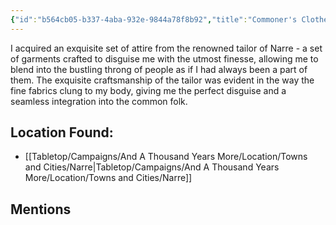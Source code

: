 ```yaml
---
{"id":"b564cb05-b337-4aba-932e-9844a78f8b92","title":"Commoner's Clothes","description":"<!--A set of clothes I got sewn in Narre. It allows me to disguise myself and blend in with the common folks.","publish":true,"date_created":"Sunday, March 5th 2023, 6:41:39 pm","date_modified":"Wednesday, April 10th 2024, 8:50:32 pm","cssclasses":["mado-heading"],"path":"Tabletop/Campaigns/And A Thousand Years More/Inventory/Equipment/Commoner's Clothes.md","permalink":"/tabletop/campaigns/and-a-thousand-years-more/inventory/equipment/commoner-s-clothes/","PassFrontmatter":true}
---
```



I acquired an exquisite set of attire from the renowned tailor of Narre - a set of garments crafted to disguise me with the utmost finesse, allowing me to blend into the bustling throng of people as if I had always been a part of them. The exquisite craftsmanship of the tailor was evident in the way the fine fabrics clung to my body, giving me the perfect disguise and a seamless integration into the common folk.

## Location Found:

- [[Tabletop/Campaigns/And A Thousand Years More/Location/Towns and Cities/Narre\|Tabletop/Campaigns/And A Thousand Years More/Location/Towns and Cities/Narre]]

## Mentions


